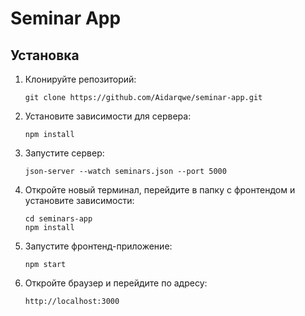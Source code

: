 # Seminar App

## Установка

1. Клонируйте репозиторий:
   ```
   git clone https://github.com/Aidarqwe/seminar-app.git
   ```

2. Установите зависимости для сервера:
   ```
   npm install   
   ```

3. Запустите сервер:
    ```
   json-server --watch seminars.json --port 5000
   ```
   
4. Откройте новый терминал, перейдите в папку с фронтендом и установите зависимости:
   ```
   cd seminars-app
   npm install
   ```
   
5. Запустите фронтенд-приложение:
    ```
   npm start
   ```
   
6. Откройте браузер и перейдите по адресу:
   ```
   http://localhost:3000
   ```

